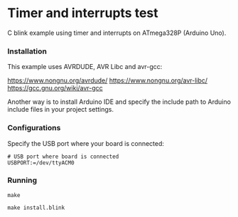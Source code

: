 # Timer and interrupts test

C blink example using timer and interrupts on ATmega328P (Arduino Uno).

### Installation

This example uses AVRDUDE, AVR Libc and avr-gcc:

https://www.nongnu.org/avrdude/
https://www.nongnu.org/avr-libc/
https://gcc.gnu.org/wiki/avr-gcc

Another way is to install Arduino IDE and specify the include path to Arduino include files in your project settings.

### Configurations

Specify the USB port where your board is connected:

```
# USB port where board is connected
USBPORT:=/dev/ttyACM0
```

### Running

```
make
```
```
make install.blink
```